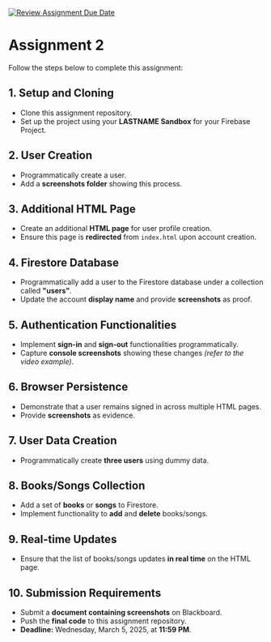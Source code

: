 [![Review Assignment Due Date](https://classroom.github.com/assets/deadline-readme-button-22041afd0340ce965d47ae6ef1cefeee28c7c493a6346c4f15d667ab976d596c.svg)](https://classroom.github.com/a/SknQUJ55)
# Assignment 2

Follow the steps below to complete this assignment:  

## 1. Setup and Cloning  
- Clone this assignment repository.  
- Set up the project using your **LASTNAME Sandbox** for your Firebase Project.  

## 2. User Creation  
- Programmatically create a user.  
- Add a **screenshots folder** showing this process.  

## 3. Additional HTML Page  
- Create an additional **HTML page** for user profile creation.  
- Ensure this page is **redirected** from `index.html` upon account creation.  

## 4. Firestore Database  
- Programmatically add a user to the Firestore database under a collection called **"users"**.  
- Update the account **display name** and provide **screenshots** as proof.  

## 5. Authentication Functionalities  
- Implement **sign-in** and **sign-out** functionalities programmatically.  
- Capture **console screenshots** showing these changes *(refer to the video example)*.  

## 6. Browser Persistence  
- Demonstrate that a user remains signed in across multiple HTML pages.  
- Provide **screenshots** as evidence.  

## 7. User Data Creation  
- Programmatically create **three users** using dummy data.  

## 8. Books/Songs Collection  
- Add a set of **books** or **songs** to Firestore.  
- Implement functionality to **add** and **delete** books/songs.  

## 9. Real-time Updates  
- Ensure that the list of books/songs updates **in real time** on the HTML page.  

## 10. Submission Requirements  
- Submit a **document containing screenshots** on Blackboard.  
- Push the **final code** to this assignment repository.  
- **Deadline:** Wednesday, March 5, 2025, at **11:59 PM**.  
